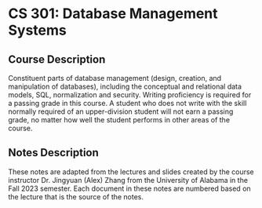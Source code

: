 # CS 301: Database Management Systems

## Course Description

Constituent parts of database management (design, creation, and manipulation of databases), including the conceptual and relational data models, SQL, normalization and security. Writing proficiency is required for a passing grade in this course. A student who does not write with the skill normally required of an upper-division student will not earn a passing grade, no matter how well the student performs in other areas of the course.

## Notes Description

These notes are adapted from the lectures and slides created by the course instructor Dr. Jingyuan (Alex) Zhang from the University of Alabama in the Fall 2023 semester. Each document in these notes are numbered based on the lecture that is the source of the notes.
